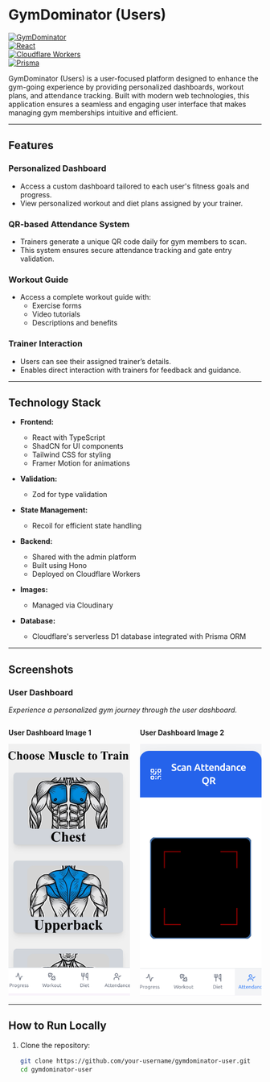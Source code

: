 # GymDominator (Users)

[![GymDominator](https://img.shields.io/badge/version-1.0.0-brightgreen)]()  
[![React](https://img.shields.io/badge/Frontend-React-blue)](https://reactjs.org/)  
[![Cloudflare Workers](https://img.shields.io/badge/Backend-Cloudflare%20Workers-orange)](https://workers.cloudflare.com/)  
[![Prisma](https://img.shields.io/badge/Database-Prisma-blue)](https://www.prisma.io/)  

GymDominator (Users) is a user-focused platform designed to enhance the gym-going experience by providing personalized dashboards, workout plans, and attendance tracking. Built with modern web technologies, this application ensures a seamless and engaging user interface that makes managing gym memberships intuitive and efficient.

---

## **Features**

### **Personalized Dashboard**  
- Access a custom dashboard tailored to each user's fitness goals and progress.  
- View personalized workout and diet plans assigned by your trainer.  

### **QR-based Attendance System**  
- Trainers generate a unique QR code daily for gym members to scan.  
- This system ensures secure attendance tracking and gate entry validation.  

### **Workout Guide**  
- Access a complete workout guide with:  
  - Exercise forms  
  - Video tutorials  
  - Descriptions and benefits  

### **Trainer Interaction**  
- Users can see their assigned trainer’s details.  
- Enables direct interaction with trainers for feedback and guidance.  

---

## **Technology Stack**

- **Frontend:**  
  - React with TypeScript  
  - ShadCN for UI components  
  - Tailwind CSS for styling  
  - Framer Motion for animations  

- **Validation:**  
  - Zod for type validation  

- **State Management:**  
  - Recoil for efficient state handling  

- **Backend:**  
  - Shared with the admin platform  
  - Built using Hono  
  - Deployed on Cloudflare Workers  

- **Images:**  
  - Managed via Cloudinary  

- **Database:**  
  - Cloudflare's serverless D1 database integrated with Prisma ORM  

---


## **Screenshots**

### **User Dashboard**  
_Experience a personalized gym journey through the user dashboard._  

<div style="display: flex; gap: 20px; justify-content: center;">
    <div>
        <p><strong>User Dashboard Image 1</strong></p>
        <img src="/public/user-1.png" alt="User Dashboard Screenshot 1" width="300" height="500" style="object-fit: cover"/>
    </div>
    <div>
        <p><strong>User Dashboard Image 2</strong></p>
        <img src="/public/user-2.png" alt="User Dashboard Screenshot 2" width="300" height="500" style="object-fit: cover"/>
    </div>
</div>

---

## **How to Run Locally**

1. Clone the repository:  
   ```bash
   git clone https://github.com/your-username/gymdominator-user.git
   cd gymdominator-user
